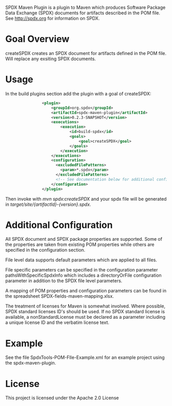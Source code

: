 SPDX Maven Plugin is a plugin to Maven which produces Software Package Data Exchange (SPDX) documents for artifacts described in the POM file.
See http://spdx.org for information on SPDX.
# Goal Overview
createSPDX creates an SPDX document for artifacts defined in the POM file.  Will replace any exsiting SPDX documents.

# Usage
In the build plugins section add the plugin with a goal of createSPDX:
```xml
                <plugin>
                    <groupId>org.spdx</groupId>
                    <artifactId>spdx-maven-plugin</artifactId>
                    <version>0.2.3-SNAPSHOT</version>
                    <executions>
                        <execution>
                            <id>build-spdx</id>
                            <goals>
                                <goal>createSPDX</goal>
                            </goals>
                        </execution>
                    </executions>
                    <configuration>
                      <excludedFilePatterns>
                        <param>*.spdx</param>
                      </excludedFilePatterns>
                      <!-- See documentation below for additional configuration -->
                    </configuration>
                </plugin>
```

Then invoke with *mvn spdx:createSPDX* and your spdx file will be generated in *target/site/{artifactId}-{version}.spdx*.

# Additional Configuration

All SPDX document and SPDX package properties are supported.  Some of the properties
are taken from existing POM properties while others are specified in the configuration
section.

File level data supports default parameters which are applied to all files.

File specific parameters can be specified in the configuration parameter pathsWithSpecificSpdxInfo which
includes a directoryOrFile configuration parameter in addition to the SPDX file level
parameters. 

A mapping of POM properties and configuration parameters can be found in the spreadsheet
SPDX-fields-maven-mapping.xlsx.

The treatment of licenses for Maven is somewhat involved.  Where possible,
SPDX standard licenses ID's should be used.  If no SPDX standard license
is available, a nonStandardLicense must be declared as a parameter including 
a unique license ID and the verbatim license text.

# Example
See the file SpdxTools-POM-FIle-Example.xml for an example project using the spdx-maven-plugin.

# License
This project is licensed under the Apache 2.0 License
